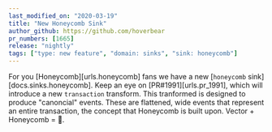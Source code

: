 ```yaml
---
last_modified_on: "2020-03-19"
title: "New Honeycomb Sink"
author_github: https://github.com/hoverbear
pr_numbers: [1665]
release: "nightly"
tags: ["type: new feature", "domain: sinks", "sink: honeycomb"]
---
```


For you [Honeycomb][urls.honeycomb] fans we have a new
[`honeycomb` sink][docs.sinks.honeycomb]. Keep an eye on
[PR#1991][urls.pr_1991], which will introduce a new `transaction` transform.
This tranformed is designed to produce "canoncial" events. These are flattened,
wide events that represent an entire transaction, the concept that Honeycomb
is built upon. Vector + Honeycomb = 👯.
